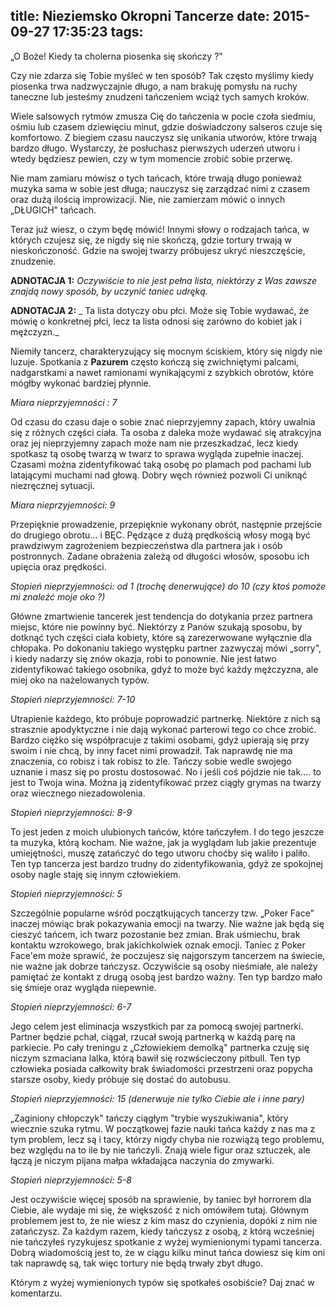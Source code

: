 title: Nieziemsko Okropni Tancerze
date: 2015-09-27 17:35:23
tags:
---
„O Boże! Kiedy ta cholerna piosenka się skończy ?"

Czy nie zdarza się Tobie myśleć w ten sposób?  Tak często myślimy kiedy piosenka trwa nadzwyczajnie długo, a nam brakuję pomysłu na ruchy taneczne lub jesteśmy znudzeni tańczeniem wciąż tych samych kroków.

Wiele salsowych rytmów zmusza Cię do tańczenia w pocie czoła siedmiu, ośmiu lub czasem dziewięciu minut, gdzie doświadczony salseros czuje się komfortowo. Z biegiem czasu nauczysz się unikania utworów, które trwają bardzo długo. Wystarczy, że posłuchasz pierwszych uderzeń utworu i wtedy będziesz pewien, czy w tym momencie zrobić sobie przerwę.

Nie mam zamiaru mówisz o tych tańcach, które trwają długo ponieważ muzyka sama w sobie jest długa; nauczysz się zarządzać nimi z czasem oraz dużą ilością improwizacji. Nie, nie zamierzam mówić o innych „DŁUGICH" tańcach.

Teraz już wiesz, o czym będę mówić! Innymi słowy o rodzajach tańca, w których czujesz się, że nigdy się nie skończą, gdzie tortury trwają w nieskończoność. Gdzie na swojej twarzy próbujesz ukryć nieszczęście, znudzenie.

<!-- more -->

**ADNOTACJA 1:** _Oczywiście to nie jest pełna lista, niektórzy z Was zawsze znajdą nowy sposób, by uczynić taniec udręką._

**ADNOTACJA 2:** _ Ta lista dotyczy obu płci. Może się Tobie wydawać, że mówię o konkretnej płci, lecz ta lista odnosi się zarówno do kobiet jak i mężczyzn._

Niemiły tancerz, charakteryzujący się mocnym ściskiem, który się nigdy nie luzuje. Spotkania z **Pazurem** często kończą się zwichniętymi palcami, nadgarstkami a nawet ramionami wynikającymi z szybkich obrotów, które mógłby wykonać bardziej płynnie.

_Miara nieprzyjemności : 7_

Od czasu do czasu daje o sobie znać nieprzyjemny zapach, który uwalnia się z różnych części ciała. Ta osoba z daleka może wydawać się atrakcyjna oraz jej nieprzyjemny zapach może nam nie przeszkadzać, lecz kiedy spotkasz tą osobę twarzą w twarz to sprawa wygląda zupełnie inaczej. Czasami można zidentyfikować taką osobę po plamach pod pachami lub latającymi muchami nad głową. Dobry węch również pozwoli Ci uniknąć niezręcznej sytuacji.

_Miara nieprzyjemności: 9_

Przepięknie prowadzenie, przepięknie wykonany obrót, następnie przejście do drugiego obrotu… i BĘC. Pędzące z dużą prędkością włosy mogą być prawdziwym zagrożeniem bezpieczeństwa dla partnera jak i osób postronnych. Zadane obrażenia zależą od długości włosów, sposobu ich upięcia oraz prędkości.

_Stopień nieprzyjemności: od 1 (trochę denerwujące) do 10 (czy ktoś pomoże mi znaleźć moje oko ?)_

Główne zmartwienie tancerek jest tendencja do dotykania przez partnera miejsc, które nie powinny być. Niektórzy z Panów szukają sposobu, by dotknąć tych części ciała kobiety, które są zarezerwowane wyłącznie dla chłopaka. Po dokonaniu takiego występku partner zazwyczaj mówi „sorry", i kiedy nadarzy się znów okazja, robi to ponownie. Nie jest łatwo zidentyfikować takiego osobnika, gdyż to może być każdy mężczyzna, ale miej oko na nażelowanych typów.

_Stopień nieprzyjemności: 7-10_

Utrapienie każdego, kto próbuje poprowadzić partnerkę. Niektóre z nich są strasznie apodyktyczne i nie dają wykonać parterowi tego co chce zrobić. Bardzo ciężko się współpracuje z takimi osobami, gdyż upierają się przy swoim i nie chcą, by inny facet nimi prowadził. Tak naprawdę nie ma znaczenia, co robisz i tak robisz to źle. Tańczy sobie wedle swojego uznanie i masz się po prostu dostosować. No i jeśli coś pójdzie nie tak…. to jest to Twoja wina. Można ją zidentyfikować przez ciągły grymas na twarzy oraz wiecznego niezadowolenia.

_Stopień nieprzyjemności: 8-9_

To jest jeden z moich ulubionych tańców, które tańczyłem. I do tego jeszcze ta muzyka, którą kocham. Nie ważne, jak ja wyglądam lub jakie prezentuje umiejętności, muszę zatańczyć do tego utworu choćby się waliło i paliło. Ten typ tancerza jest bardzo trudny do zidentyfikowania, gdyż ze spokojnej osoby nagle staję się innym człowiekiem.

_Stopień nieprzyjemności: 5_

Szczególnie popularne wśród początkujących tancerzy tzw. „Poker Face" inaczej mówiąc brak pokazywania emocji na twarzy. Nie ważne jak będą się cieszyć tańcem, ich twarz pozostanie bez zmian. Brak uśmiechu, brak kontaktu wzrokowego, brak jakichkolwiek oznak emocji. Taniec z Poker Face'em może sprawić, że poczujesz się najgorszym tancerzem na świecie, nie ważne jak dobrze tańczysz. Oczywiście są osoby nieśmiałe, ale należy pamiętać że kontakt z drugą osobą jest bardzo ważny. Ten typ bardzo mało się śmieje oraz wygląda niepewnie.

_Stopień nieprzyjemności: 6-7_

Jego celem jest eliminacja wszystkich par za pomocą swojej partnerki. Partner będzie pchał, ciągał, rzucał swoją partnerką w każdą parę na parkiecie. Po cały treningu z „Człowiekiem demolką" partnerka czuję się niczym szmaciana lalka, którą bawił się rozwścieczony pitbull. Ten typ człowieka posiada całkowity brak świadomości przestrzeni oraz popycha starsze osoby, kiedy próbuje się dostać do autobusu.

_Stopień nieprzyjemności: 15 (denerwuje nie tylko Ciebie ale i inne pary)_

„Zaginiony chłopczyk" tańczy ciągłym "trybie wyszukiwania", który wiecznie szuka rytmu. W początkowej fazie nauki tańca każdy z nas ma z tym problem, lecz są i tacy, którzy nigdy chyba nie rozwiążą tego problemu, bez względu na to ile by nie tańczyli. Znają wiele figur oraz sztuczek, ale łączą je niczym pijana małpa wkładająca naczynia do zmywarki.

_Stopień nieprzyjemności: 5-8_

Jest oczywiście więcej sposób na sprawienie, by taniec był horrorem dla Ciebie, ale wydaje mi się, że większość z nich omówiłem tutaj. Głównym problemem jest to, że nie wiesz z kim masz do czynienia, dopóki z nim nie zatańczysz. Za każdym razem, kiedy tańczysz z osobą, z którą wcześniej nie tańczyłeś ryzykujesz spotkanie z wyżej wymienionymi typami tancerza. Dobrą wiadomością jest to, że w ciągu kilku minut tańca dowiesz się kim oni tak naprawdę są, tak więc tortury nie będą trwały zbyt długo.

Którym z wyżej wymienionych typów się spotkałeś osobiście? Daj znać w komentarzu.
